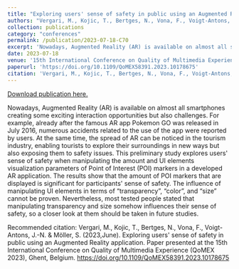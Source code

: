 ```yaml
---
title: "Exploring users' sense of safety in public using an Augmented Reality application"
authors: "Vergari, M., Kojic, T., Bertges, N., Vona, F., Voigt-Antons, J.-N. & Möller, S."
collection: publications
category: "conferences"
permalink: /publication/2023-07-18-C70
excerpt: 'Nowadays, Augmented Reality (AR) is available on almost all smartphones creating some exciting interaction opportunities but also challenges. For example, already after the famous AR app Pokemon GO was released in July 2016, numerous accidents related to the use of the app were reported by users. At the same time, the spread of AR can be noticed in the tourism industry, enabling tourists to explore their surroundings in new ways but also exposing them to safety issues. This preliminary study explores users&apos; sense of safety when manipulating the amount and UI elements visualization parameters of Point of Interest (POI) markers in a developed AR application. The results show that the amount of POI markers that are displayed is significant for participants&apos; sense of safety. The influence of manipulating UI elements in terms of “transparency”, “color”, and “size” cannot be proven. Nevertheless, most tested people stated that manipulating transparency and size somehow influences their sense of safety, so a closer look at them should be taken in future studies.'
date: 2023-07-18
venue: '15th International Conference on Quality of Multimedia Experience (QoMEX 2023)'
paperurl: 'https://doi.org/10.1109/QoMEX58391.2023.10178675'
citation: 'Vergari, M., Kojic, T., Bertges, N., Vona, F., Voigt-Antons, J.-N. &amp; Möller, S. (2023,June). Exploring users&apos; sense of safety in public using an Augmented Reality application. Paper presented at the 15th International Conference on Quality of Multimedia Experience (QoMEX 2023), Ghent, Belgium. https://doi.org/10.1109/QoMEX58391.2023.10178675  '
---
```


<a href='https://doi.org/10.1109/QoMEX58391.2023.10178675'>Download publication here.</a>

Nowadays, Augmented Reality (AR) is available on almost all smartphones creating some exciting interaction opportunities but also challenges. For example, already after the famous AR app Pokemon GO was released in July 2016, numerous accidents related to the use of the app were reported by users. At the same time, the spread of AR can be noticed in the tourism industry, enabling tourists to explore their surroundings in new ways but also exposing them to safety issues. This preliminary study explores users&apos; sense of safety when manipulating the amount and UI elements visualization parameters of Point of Interest (POI) markers in a developed AR application. The results show that the amount of POI markers that are displayed is significant for participants&apos; sense of safety. The influence of manipulating UI elements in terms of “transparency”, “color”, and “size” cannot be proven. Nevertheless, most tested people stated that manipulating transparency and size somehow influences their sense of safety, so a closer look at them should be taken in future studies.

Recommended citation: Vergari, M., Kojic, T., Bertges, N., Vona, F., Voigt-Antons, J.-N. & Möller, S. (2023,June). Exploring users' sense of safety in public using an Augmented Reality application. Paper presented at the 15th International Conference on Quality of Multimedia Experience (QoMEX 2023), Ghent, Belgium. https://doi.org/10.1109/QoMEX58391.2023.10178675  
